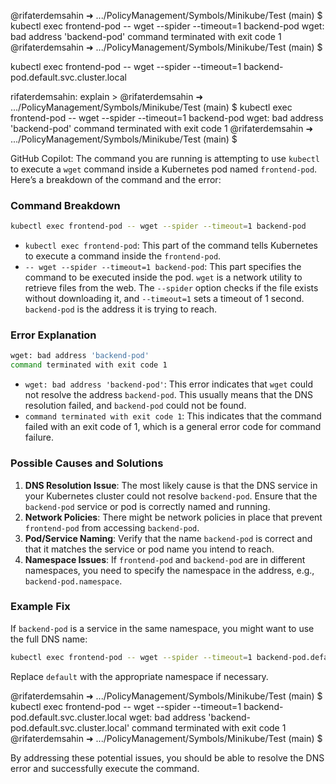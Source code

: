 @rifaterdemsahin ➜ .../PolicyManagement/Symbols/Minikube/Test (main) $ kubectl exec frontend-pod -- wget --spider --timeout=1 backend-pod
wget: bad address 'backend-pod'
command terminated with exit code 1
@rifaterdemsahin ➜ .../PolicyManagement/Symbols/Minikube/Test (main) $ 

kubectl exec frontend-pod -- wget --spider --timeout=1 backend-pod.default.svc.cluster.local

rifaterdemsahin: explain > @rifaterdemsahin ➜ .../PolicyManagement/Symbols/Minikube/Test (main) $ kubectl exec frontend-pod -- wget --spider --timeout=1 backend-pod
wget: bad address 'backend-pod'
command terminated with exit code 1
@rifaterdemsahin ➜ .../PolicyManagement/Symbols/Minikube/Test (main) $ 

GitHub Copilot: The command you are running is attempting to use `kubectl` to execute a `wget` command inside a Kubernetes pod named `frontend-pod`. Here’s a breakdown of the command and the error:

### Command Breakdown
```sh
kubectl exec frontend-pod -- wget --spider --timeout=1 backend-pod
```
- `kubectl exec frontend-pod`: This part of the command tells Kubernetes to execute a command inside the `frontend-pod`.
- `-- wget --spider --timeout=1 backend-pod`: This part specifies the command to be executed inside the pod. `wget` is a network utility to retrieve files from the web. The `--spider` option checks if the file exists without downloading it, and `--timeout=1` sets a timeout of 1 second. `backend-pod` is the address it is trying to reach.

### Error Explanation
```sh
wget: bad address 'backend-pod'
command terminated with exit code 1
```
- `wget: bad address 'backend-pod'`: This error indicates that `wget` could not resolve the address `backend-pod`. This usually means that the DNS resolution failed, and `backend-pod` could not be found.
- `command terminated with exit code 1`: This indicates that the command failed with an exit code of 1, which is a general error code for command failure.

### Possible Causes and Solutions
1. **DNS Resolution Issue**: The most likely cause is that the DNS service in your Kubernetes cluster could not resolve `backend-pod`. Ensure that the `backend-pod` service or pod is correctly named and running.
2. **Network Policies**: There might be network policies in place that prevent `frontend-pod` from accessing `backend-pod`.
3. **Pod/Service Naming**: Verify that the name `backend-pod` is correct and that it matches the service or pod name you intend to reach.
4. **Namespace Issues**: If `frontend-pod` and `backend-pod` are in different namespaces, you need to specify the namespace in the address, e.g., `backend-pod.namespace`.

### Example Fix
If `backend-pod` is a service in the same namespace, you might want to use the full DNS name:
```sh
kubectl exec frontend-pod -- wget --spider --timeout=1 backend-pod.default.svc.cluster.local
```
Replace `default` with the appropriate namespace if necessary.

@rifaterdemsahin ➜ .../PolicyManagement/Symbols/Minikube/Test (main) $ kubectl exec frontend-pod -- wget --spider --timeout=1 backend-pod.default.svc.cluster.local
wget: bad address 'backend-pod.default.svc.cluster.local'
command terminated with exit code 1
@rifaterdemsahin ➜ .../PolicyManagement/Symbols/Minikube/Test (main) $ 

By addressing these potential issues, you should be able to resolve the DNS error and successfully execute the command.

